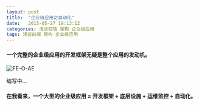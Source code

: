 ```yaml
---
layout: post
title:  "企业级应用之自动化"
date:   2015-05-27 19:13:12
categories: 浅谈前端 架构 企业级应用
tags: 浅谈前端 架构 企业级应用
---
```


#### 一个完整的企业级应用的开发框架无疑是整个应用的发动机。

![FE-O-AE](http://i.imgur.com/cHmnk6E.jpg)


编写中...







#### 在我看来，一个大型的企业级应用 = 开发框架 + 底层设施 + 运维监控 + 自动化。
